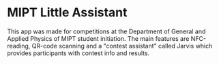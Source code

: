 # MIPT Little Assistant
This app was made for competitions at the Department of General and Applied Physics of MIPT student initiation. The main features are NFC-reading, QR-code scanning and a "contest assistant" called Jarvis which provides participants with contest info and results.
